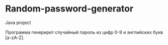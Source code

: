 # Random-password-generator
Java project

Программа генерирет случайный пароль из цифр 0-9 и английских букв [a-zA-Z].
